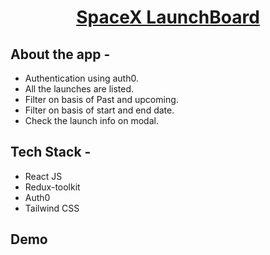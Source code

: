 <div align="center">
  
# [SpaceX LaunchBoard](https://launch-board.netlify.app/)
  
</div>

## **About the app -**

- Authentication using auth0.
- All the launches are listed.
- Filter on basis of Past and upcoming.
- Filter on basis of start and end date.
- Check the launch info on modal.

## **Tech Stack -**

- React JS
- Redux-toolkit
- Auth0
- Tailwind CSS

## Demo
